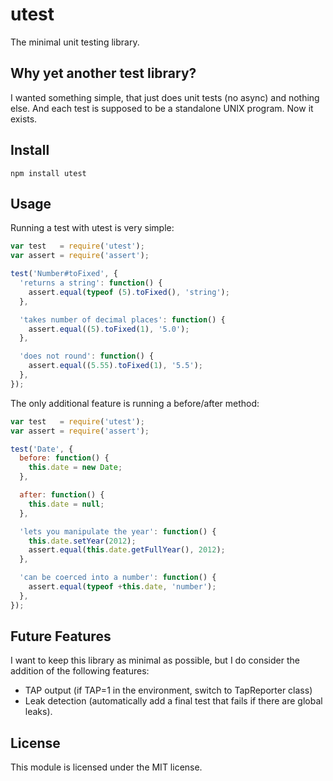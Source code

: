 # utest

The minimal unit testing library.

## Why yet another test library?

I wanted something simple, that just does unit tests (no async) and nothing
else. And each test is supposed to be a standalone UNIX program. Now it exists.

## Install

```
npm install utest
```

## Usage

Running a test with utest is very simple:

```js
var test   = require('utest');
var assert = require('assert');

test('Number#toFixed', {
  'returns a string': function() {
    assert.equal(typeof (5).toFixed(), 'string');
  },

  'takes number of decimal places': function() {
    assert.equal((5).toFixed(1), '5.0');
  },

  'does not round': function() {
    assert.equal((5.55).toFixed(1), '5.5');
  },
});
```

The only additional feature is running a before/after method:

```js
var test   = require('utest');
var assert = require('assert');

test('Date', {
  before: function() {
    this.date = new Date;
  },

  after: function() {
    this.date = null;
  },

  'lets you manipulate the year': function() {
    this.date.setYear(2012);
    assert.equal(this.date.getFullYear(), 2012);
  },

  'can be coerced into a number': function() {
    assert.equal(typeof +this.date, 'number');
  },
});
```

## Future Features

I want to keep this library as minimal as possible, but I do consider the
addition of the following features:

* TAP output (if TAP=1 in the environment, switch to TapReporter class)
* Leak detection (automatically add a final test that fails if there are global
  leaks).

## License

This module is licensed under the MIT license.
